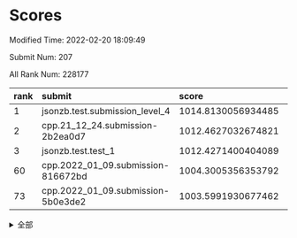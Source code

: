 # Scores

Modified Time: 2022-02-20 18:09:49

Submit Num: 207

All Rank Num: 228177

| rank |               submit               |       score        |       sigma        | pk_num |
| :--- | :--------------------------------- | :----------------- | :----------------- | :----- |
| 1    | jsonzb.test.submission_level_4     | 1014.8130056934485 | 0.8416035550401862 | 4411   |
| 2    | cpp.21_12_24.submission-2b2ea0d7   | 1012.4627032674821 | 0.8008736896408186 | 4413   |
| 3    | jsonzb.test.test_1                 | 1012.4271400404089 | 0.7784837717333108 | 4410   |
| 60   | cpp.2022_01_09.submission-816672bd | 1004.3005356353792 | 0.7108409061777381 | 4409   |
| 73   | cpp.2022_01_09.submission-5b0e3de2 | 1003.5991930677462 | 0.7107352050936291 | 4408   |


<details>
<summary>全部</summary>

| rank |                 submit                 |       score        |       sigma        | pk_num |
| :--- | :------------------------------------- | :----------------- | :----------------- | :----- |
| 1    | jsonzb.test.submission_level_4         | 1014.8130056934485 | 0.8416035550401862 | 4411   |
| 2    | cpp.21_12_24.submission-2b2ea0d7       | 1012.4627032674821 | 0.8008736896408186 | 4413   |
| 3    | jsonzb.test.test_1                     | 1012.4271400404089 | 0.7784837717333108 | 4410   |
| 4    | gobigger.level_3.submission_level_3_4  | 1011.43576454903   | 0.783019151169954  | 4403   |
| 5    | gobigger.level_3.submission_level_3_1  | 1011.3978854442388 | 0.8078120390579383 | 4405   |
| 6    | gobigger.level_3.submission_level_3_19 | 1011.2822102951992 | 0.7966388616752463 | 4408   |
| 7    | gobigger.level_3.submission_level_3_44 | 1011.007090555903  | 0.7687681443094052 | 4417   |
| 8    | gobigger.level_3.submission_level_3_30 | 1010.994455076295  | 0.7652888350716519 | 4409   |
| 9    | gobigger.level_3.submission_level_3_33 | 1010.9865530955193 | 0.7792556099257986 | 4411   |
| 10   | gobigger.level_3.submission_level_3_0  | 1010.9623312091454 | 0.8072743979633362 | 4410   |
| 11   | gobigger.level_3.submission_level_3_22 | 1010.9408152952648 | 0.760942416352855  | 4412   |
| 12   | gobigger.level_3.submission_level_3_9  | 1010.7130220909687 | 0.7525904031021186 | 4406   |
| 13   | gobigger.level_3.submission_level_3_39 | 1010.6792231550246 | 0.7856455365756986 | 4411   |
| 14   | gobigger.level_3.submission_level_3_11 | 1010.611339604184  | 0.7454740915805392 | 4404   |
| 15   | gobigger.level_3.submission_level_3_8  | 1010.4937354945264 | 0.758061785354873  | 4406   |
| 16   | gobigger.level_3.submission_level_3_24 | 1010.4932696107426 | 0.7649852787278527 | 4411   |
| 17   | gobigger.level_3.submission_level_3_10 | 1010.4817492341758 | 0.7687223187980721 | 4412   |
| 18   | gobigger.level_3.submission_level_3_40 | 1010.46424979574   | 0.761424661663608  | 4408   |
| 19   | gobigger.level_3.submission_level_3_5  | 1010.4477526394809 | 0.7800170543170927 | 4412   |
| 20   | gobigger.level_3.submission_level_3_47 | 1010.4427583229361 | 0.7432670406892048 | 4404   |
| 21   | gobigger.level_3.submission_level_3_46 | 1010.438326102071  | 0.7572147281535498 | 4410   |
| 22   | gobigger.level_3.submission_level_3_35 | 1010.4057065885537 | 0.7593867569439806 | 4411   |
| 23   | gobigger.level_3.submission_level_3_29 | 1010.320330306044  | 0.7722013891194618 | 4413   |
| 24   | gobigger.level_3.submission_level_3_32 | 1010.3119729584395 | 0.7624845402810129 | 4412   |
| 25   | gobigger.level_3.submission_level_3_42 | 1010.2596114450928 | 0.759773568691898  | 4413   |
| 26   | gobigger.level_3.submission_level_3_15 | 1010.2317947979623 | 0.752356757286015  | 4409   |
| 27   | gobigger.level_3.submission_level_3_38 | 1010.1288613439373 | 0.8147686228212938 | 4407   |
| 28   | gobigger.level_3.submission_level_3_25 | 1010.0996574440578 | 0.7664301563506742 | 4411   |
| 29   | gobigger.level_3.submission_level_3_23 | 1010.0089111007368 | 0.7578944087555114 | 4408   |
| 30   | gobigger.level_3.submission_level_3_48 | 1010.006197685425  | 0.7750776976592421 | 4409   |
| 31   | gobigger.level_3.submission_level_3_3  | 1009.9521578046829 | 0.764769133752984  | 4407   |
| 32   | gobigger.level_3.submission_level_3_49 | 1009.895028106486  | 0.7392864941808316 | 4406   |
| 33   | gobigger.level_3.submission_level_3_16 | 1009.8409980217518 | 0.7606124214282683 | 4412   |
| 34   | gobigger.level_3.submission_level_3_43 | 1009.8256733406765 | 0.7610501557845131 | 4408   |
| 35   | gobigger.level_3.submission_level_3_13 | 1009.6856492328369 | 0.7318415111152096 | 4405   |
| 36   | gobigger.level_3.submission_level_3_28 | 1009.6386983707594 | 0.7318043276452381 | 4408   |
| 37   | gobigger.level_3.submission_level_3_2  | 1009.6197071410722 | 0.7407655117607334 | 4412   |
| 38   | gobigger.level_3.submission_level_3_6  | 1009.5894972802841 | 0.7477640350287218 | 4410   |
| 39   | gobigger.level_3.submission_level_3_17 | 1009.5817625814369 | 0.7427751182586421 | 4409   |
| 40   | gobigger.level_3.submission_level_3_12 | 1009.483141896457  | 0.7654955363520964 | 4411   |
| 41   | gobigger.level_3.submission_level_3_34 | 1009.4739952681479 | 0.7596814527377246 | 4410   |
| 42   | gobigger.level_3.submission_level_3_41 | 1009.436824942676  | 0.7713231764525753 | 4411   |
| 43   | gobigger.level_3.submission_level_3_14 | 1009.4278903917306 | 0.7485738983714785 | 4411   |
| 44   | gobigger.level_3.submission_level_3_26 | 1009.3402172679969 | 0.7822223330782034 | 4416   |
| 45   | gobigger.level_3.submission_level_3_21 | 1009.2712916726624 | 0.7393620116066525 | 4406   |
| 46   | gobigger.level_3.submission_level_3_7  | 1009.2459353956624 | 0.7529124865224293 | 4406   |
| 47   | gobigger.level_3.submission_level_3_37 | 1009.1898561049882 | 0.7382954558966722 | 4411   |
| 48   | gobigger.level_3.submission_level_3_18 | 1009.1630419677015 | 0.7432972730354186 | 4410   |
| 49   | gobigger.level_3.submission_level_3_31 | 1009.1350630033456 | 0.7378229106045628 | 4409   |
| 50   | gobigger.level_3.submission_level_3_36 | 1009.0139658847909 | 0.7468824837140251 | 4410   |
| 51   | gobigger.level_3.submission_level_3_20 | 1008.8788315983098 | 0.7320471210387058 | 4412   |
| 52   | gobigger.level_3.submission_level_3_27 | 1008.6965288096509 | 0.7459829883226561 | 4411   |
| 53   | gobigger.level_3.submission_level_3_45 | 1008.1141791283416 | 0.7630716386443788 | 4409   |
| 54   | gobigger.level_1.submission_level_1_6  | 1004.8993786332461 | 0.7238235320581449 | 4406   |
| 55   | gobigger.level_1.submission_level_1_31 | 1004.8497382632644 | 0.7395847560485209 | 4411   |
| 56   | gobigger.level_1.submission_level_1_21 | 1004.6640519052411 | 0.7112772896084082 | 4407   |
| 57   | gobigger.level_1.submission_level_1_5  | 1004.5850870991441 | 0.7147971204751078 | 4411   |
| 58   | gobigger.level_1.submission_level_1_43 | 1004.5092083993222 | 0.7199232042978021 | 4413   |
| 59   | gobigger.level_1.submission_level_1_4  | 1004.3587506246517 | 0.7133197925003743 | 4410   |
| 60   | cpp.2022_01_09.submission-816672bd     | 1004.3005356353792 | 0.7108409061777381 | 4409   |
| 61   | gobigger.level_1.submission_level_1_45 | 1004.1117892226016 | 0.7132821946803827 | 4405   |
| 62   | gobigger.level_1.submission_level_1_47 | 1004.0933536888393 | 0.720924443565232  | 4410   |
| 63   | gobigger.level_1.submission_level_1_14 | 1004.0377857043794 | 0.7309302812434687 | 4407   |
| 64   | gobigger.level_1.submission_level_1_23 | 1004.0015950577603 | 0.7193296776471175 | 4409   |
| 65   | gobigger.level_1.submission_level_1_8  | 1003.9282532085699 | 0.7226967711515909 | 4409   |
| 66   | gobigger.level_1.submission_level_1_17 | 1003.9180354327159 | 0.7124830651801725 | 4409   |
| 67   | gobigger.level_1.submission_level_1_2  | 1003.9120050955581 | 0.7271563880245314 | 4410   |
| 68   | gobigger.level_1.submission_level_1_26 | 1003.8954062032944 | 0.7126678943752073 | 4409   |
| 69   | gobigger.level_1.submission_level_1_18 | 1003.8361284827093 | 0.7044612600864623 | 4414   |
| 70   | gobigger.level_1.submission_level_1_40 | 1003.7474970210346 | 0.7088856244682771 | 4407   |
| 71   | gobigger.level_1.submission_level_1_15 | 1003.6436379478467 | 0.7218541702800849 | 4413   |
| 72   | gobigger.level_1.submission_level_1_34 | 1003.6101407767707 | 0.7026782137190902 | 4409   |
| 73   | cpp.2022_01_09.submission-5b0e3de2     | 1003.5991930677462 | 0.7107352050936291 | 4408   |
| 74   | gobigger.level_1.submission_level_1_36 | 1003.5940149599425 | 0.7205288552694243 | 4408   |
| 75   | gobigger.level_1.submission_level_1_41 | 1003.5897107838794 | 0.7170816228288813 | 4409   |
| 76   | gobigger.level_1.submission_level_1_11 | 1003.580491610413  | 0.7232972912059646 | 4404   |
| 77   | gobigger.level_1.submission_level_1_0  | 1003.476084034925  | 0.7206751714496821 | 4407   |
| 78   | gobigger.level_1.submission_level_1_44 | 1003.3853504919236 | 0.7247209094115356 | 4409   |
| 79   | gobigger.level_1.submission_level_1_39 | 1003.3746309790093 | 0.720683008739948  | 4412   |
| 80   | gobigger.level_1.submission_level_1_10 | 1003.3540890049484 | 0.7123095675717178 | 4412   |
| 81   | gobigger.level_1.submission_level_1_46 | 1003.3088285511961 | 0.7149025757518362 | 4408   |
| 82   | gobigger.level_1.submission_level_1_38 | 1003.2317966306806 | 0.7196653013185443 | 4407   |
| 83   | gobigger.level_1.submission_level_1_37 | 1002.9792837826906 | 0.7133486516037404 | 4409   |
| 84   | gobigger.level_1.submission_level_1_25 | 1002.9671655607222 | 0.7128112786522475 | 4411   |
| 85   | gobigger.level_1.submission_level_1_13 | 1002.9536315525214 | 0.7187311346626942 | 4410   |
| 86   | gobigger.level_1.submission_level_1_42 | 1002.8549586998614 | 0.7111540443481883 | 4407   |
| 87   | gobigger.level_1.submission_level_1_33 | 1002.8420992693774 | 0.7195573169676467 | 4411   |
| 88   | gobigger.level_1.submission_level_1_30 | 1002.8140772488604 | 0.7062044131240667 | 4406   |
| 89   | gobigger.level_1.submission_level_1_22 | 1002.7872490615088 | 0.7111858782737867 | 4414   |
| 90   | gobigger.level_1.submission_level_1_48 | 1002.7198785901996 | 0.7129537414077645 | 4408   |
| 91   | gobigger.level_1.submission_level_1_3  | 1002.6941424287915 | 0.7175909189242021 | 4408   |
| 92   | gobigger.level_1.submission_level_1_32 | 1002.574803013987  | 0.712334778613696  | 4410   |
| 93   | gobigger.level_1.submission_level_1_35 | 1002.5433556795642 | 0.7183584184936507 | 4408   |
| 94   | gobigger.level_1.submission_level_1_12 | 1002.5182950299936 | 0.7196699589525212 | 4410   |
| 95   | gobigger.level_1.submission_level_1_49 | 1002.4687336700024 | 0.7163559977116208 | 4411   |
| 96   | gobigger.level_1.submission_level_1_1  | 1002.2789086570314 | 0.7188562435206414 | 4409   |
| 97   | gobigger.level_1.submission_level_1_29 | 1002.2057999108068 | 0.7075013053240613 | 4409   |
| 98   | gobigger.level_1.submission_level_1_19 | 1002.1217804903802 | 0.7116728543200261 | 4412   |
| 99   | gobigger.level_1.submission_level_1_7  | 1002.1166972678626 | 0.7257940186102578 | 4403   |
| 100  | gobigger.level_1.submission_level_1_24 | 1001.9572234942123 | 0.7033669303966386 | 4408   |
| 101  | gobigger.level_1.submission_level_1_20 | 1001.8905516937643 | 0.7092690370044439 | 4411   |
| 102  | gobigger.level_1.submission_level_1_27 | 1001.818735400881  | 0.724739053380602  | 4405   |
| 103  | gobigger.level_1.submission_level_1_9  | 1001.551970536949  | 0.7168636818984186 | 4409   |
| 104  | gobigger.level_1.submission_level_1_16 | 1001.4985638591248 | 0.7107313945878727 | 4409   |
| 105  | gobigger.level_1.submission_level_1_28 | 1001.3751487979218 | 0.7181535376667786 | 4409   |
| 106  | gobigger.random.submission_random_12   | 997.8298414131863  | 0.7110404135793954 | 4411   |
| 107  | gobigger.random.submission_random_10   | 997.6475190786765  | 0.706903682456316  | 4407   |
| 108  | gobigger.random.submission_random_25   | 997.2709696462515  | 0.7131474452395128 | 4412   |
| 109  | gobigger.random.submission_random_29   | 997.2592469816693  | 0.7025406382375409 | 4410   |
| 110  | gobigger.random.submission_random_46   | 997.1870832908743  | 0.7130922815994459 | 4410   |
| 111  | gobigger.random.submission_random_24   | 996.8430606515859  | 0.7069683487177968 | 4403   |
| 112  | gobigger.random.submission_random_35   | 996.6823734040476  | 0.7232223824867892 | 4408   |
| 113  | gobigger.random.submission_random_18   | 996.6697526730496  | 0.7167281582540724 | 4411   |
| 114  | gobigger.random.submission_random_5    | 996.6676933345934  | 0.7122421338515641 | 4410   |
| 115  | gobigger.random.submission_random_8    | 996.5206162317793  | 0.7113337552536144 | 4407   |
| 116  | gobigger.random.submission_random_1    | 996.4255996713881  | 0.6993621747560932 | 4409   |
| 117  | gobigger.random.submission_random_19   | 996.4158079515593  | 0.7130994387481572 | 4410   |
| 118  | gobigger.random.submission_random_33   | 996.3882041165394  | 0.7112046134339955 | 4408   |
| 119  | gobigger.random.submission_random_26   | 996.3434677144483  | 0.7084571762080087 | 4410   |
| 120  | gobigger.random.submission_random_11   | 996.2569248034825  | 0.7236202003413821 | 4409   |
| 121  | gobigger.random.submission_random_43   | 996.2497796483415  | 0.7166165073993717 | 4409   |
| 122  | gobigger.random.submission_random_40   | 996.2400412102104  | 0.7178850549063895 | 4409   |
| 123  | gobigger.random.submission_random_23   | 996.2320731129446  | 0.7025638587281744 | 4412   |
| 124  | gobigger.random.submission_random_27   | 996.1503554812784  | 0.7100894986670765 | 4409   |
| 125  | gobigger.random.submission_random_13   | 996.0622557452353  | 0.7166423495397637 | 4405   |
| 126  | gobigger.random.submission_random_15   | 995.9987124612808  | 0.7119183911388695 | 4409   |
| 127  | gobigger.random.submission_random_49   | 995.9700277466039  | 0.7012637541433007 | 4410   |
| 128  | gobigger.random.submission_random_17   | 995.9461301962957  | 0.7138275567170503 | 4409   |
| 129  | gobigger.random.submission_random_31   | 995.9080970540391  | 0.7132844082241674 | 4410   |
| 130  | gobigger.random.submission_random_30   | 995.8953296635484  | 0.7160336257457238 | 4407   |
| 131  | gobigger.random.submission_random_6    | 995.8927366971376  | 0.7094847662296451 | 4412   |
| 132  | gobigger.random.submission_random_42   | 995.8812253927646  | 0.7060285436835921 | 4407   |
| 133  | gobigger.random.submission_random_0    | 995.8154506074831  | 0.714258653292955  | 4411   |
| 134  | gobigger.random.submission_random_37   | 995.8082207566569  | 0.7225328691118118 | 4413   |
| 135  | gobigger.random.submission_random_44   | 995.7010515346178  | 0.7101100484191919 | 4409   |
| 136  | gobigger.random.submission_random_38   | 995.6736515855315  | 0.7150840084488084 | 4409   |
| 137  | gobigger.random.submission_random_16   | 995.633241405868   | 0.7061042006837357 | 4413   |
| 138  | gobigger.random.submission_random_9    | 995.6130392232196  | 0.7068817987644748 | 4403   |
| 139  | gobigger.random.submission_random_32   | 995.588633338129   | 0.7200340425946686 | 4414   |
| 140  | gobigger.random.submission_random_48   | 995.5569270655571  | 0.7034925081670141 | 4410   |
| 141  | gobigger.random.submission_random_14   | 995.5372847661282  | 0.7050360666939924 | 4406   |
| 142  | gobigger.random.submission_random_28   | 995.5319399015925  | 0.7125119399488244 | 4403   |
| 143  | gobigger.random.submission_random_22   | 995.5142827246167  | 0.7100862176355456 | 4409   |
| 144  | gobigger.random.submission_random_21   | 995.4386090006942  | 0.7029019796019468 | 4411   |
| 145  | gobigger.random.submission_random_47   | 995.4002241387694  | 0.7148434895917796 | 4410   |
| 146  | gobigger.random.submission_random_4    | 995.3731622098518  | 0.7191098247545069 | 4412   |
| 147  | gobigger.random.submission_random_45   | 995.1739703479802  | 0.732575710262512  | 4405   |
| 148  | gobigger.random.submission_random_36   | 995.0699439231366  | 0.7168103269589422 | 4406   |
| 149  | gobigger.random.submission_random_7    | 995.0674157719661  | 0.7123532923504208 | 4407   |
| 150  | gobigger.random.submission_random_41   | 995.0482391331243  | 0.7238926530002087 | 4407   |
| 151  | gobigger.random.submission_random_20   | 994.9937960843798  | 0.7105912903009226 | 4408   |
| 152  | gobigger.random.submission_random_39   | 994.8512473084867  | 0.7138111429276495 | 4410   |
| 153  | gobigger.random.submission_random_2    | 994.8478261580553  | 0.7165740153529151 | 4410   |
| 154  | gobigger.random.submission_random_3    | 994.7883451909424  | 0.7218176329734216 | 4410   |
| 155  | gobigger.random.submission_random_34   | 994.7236746805792  | 0.7121569830238125 | 4412   |
| 156  | gobigger.level_2.submission_level_2_13 | 994.1960110974612  | 0.7277206074952179 | 4412   |
| 157  | gobigger.level_2.submission_level_2_6  | 993.9962160524036  | 0.7233196386040448 | 4406   |
| 158  | gobigger.level_2.submission_level_2_26 | 993.7389080251593  | 0.7318953211927368 | 4413   |
| 159  | gobigger.level_2.submission_level_2_7  | 993.7125809757445  | 0.7397685366729662 | 4412   |
| 160  | gobigger.level_2.submission_level_2_30 | 993.6001839680673  | 0.7356052053755613 | 4412   |
| 161  | gobigger.level_2.submission_level_2_4  | 993.4413993001563  | 0.7297377783508466 | 4407   |
| 162  | gobigger.level_2.submission_level_2_14 | 993.4311618381118  | 0.7215381458547102 | 4407   |
| 163  | gobigger.level_2.submission_level_2_11 | 993.3597260055246  | 0.7476546933072431 | 4405   |
| 164  | gobigger.level_2.submission_level_2_18 | 993.2734319457268  | 0.7267012556100468 | 4403   |
| 165  | gobigger.level_2.submission_level_2_34 | 993.2692754339397  | 0.7354322449962932 | 4407   |
| 166  | gobigger.level_2.submission_level_2_15 | 993.2238815840741  | 0.7636971800903032 | 4405   |
| 167  | gobigger.level_2.submission_level_2_47 | 992.9740947363125  | 0.7342636501991545 | 4409   |
| 168  | gobigger.level_2.submission_level_2_1  | 992.8841967188301  | 0.7239652622689338 | 4413   |
| 169  | gobigger.level_2.submission_level_2_21 | 992.7107776424124  | 0.7509011037498179 | 4410   |
| 170  | gobigger.level_2.submission_level_2_2  | 992.7065372961991  | 0.7346707614066212 | 4409   |
| 171  | gobigger.level_2.submission_level_2_24 | 992.5886209888008  | 0.7414830204440122 | 4408   |
| 172  | gobigger.level_2.submission_level_2_9  | 992.5688856504448  | 0.7487252403946624 | 4407   |
| 173  | gobigger.level_2.submission_level_2_23 | 992.5031402892803  | 0.7362744334472009 | 4410   |
| 174  | gobigger.level_2.submission_level_2_22 | 992.4882266308347  | 0.7372063764281274 | 4409   |
| 175  | gobigger.level_2.submission_level_2_43 | 992.4842395414072  | 0.7300764740579275 | 4406   |
| 176  | gobigger.level_2.submission_level_2_28 | 992.4812270911629  | 0.7496611132796989 | 4407   |
| 177  | gobigger.level_2.submission_level_2_46 | 992.4352409730964  | 0.7433957598598027 | 4409   |
| 178  | gobigger.level_2.submission_level_2_10 | 992.4167926537274  | 0.7357507109570038 | 4412   |
| 179  | gobigger.level_2.submission_level_2_5  | 992.3809157533974  | 0.7507476259128332 | 4407   |
| 180  | gobigger.level_2.submission_level_2_16 | 992.2705957851864  | 0.7545597653567131 | 4411   |
| 181  | gobigger.level_2.submission_level_2_19 | 992.2592190919021  | 0.7425664521959927 | 4407   |
| 182  | gobigger.level_2.submission_level_2_38 | 992.1251274900945  | 0.7367009118672707 | 4409   |
| 183  | gobigger.level_2.submission_level_2_29 | 992.0530114951281  | 0.747149030894098  | 4411   |
| 184  | gobigger.level_2.submission_level_2_8  | 991.8753924218497  | 0.7430449403452922 | 4412   |
| 185  | gobigger.level_2.submission_level_2_33 | 991.8372097795168  | 0.7448267654980107 | 4405   |
| 186  | gobigger.level_2.submission_level_2_40 | 991.6548065405814  | 0.7493498673504256 | 4411   |
| 187  | gobigger.level_2.submission_level_2_32 | 991.6498328463458  | 0.7340853436623459 | 4411   |
| 188  | gobigger.level_2.submission_level_2_41 | 991.5999095437702  | 0.7524208742726847 | 4412   |
| 189  | gobigger.level_2.submission_level_2_49 | 991.5973719915837  | 0.7359601993497871 | 4415   |
| 190  | gobigger.level_2.submission_level_2_31 | 991.46193008445    | 0.7531748191698989 | 4411   |
| 191  | gobigger.level_2.submission_level_2_48 | 991.4279531254776  | 0.7485479787753955 | 4412   |
| 192  | gobigger.level_2.submission_level_2_35 | 991.303313209267   | 0.7621734801545375 | 4407   |
| 193  | gobigger.level_2.submission_level_2_0  | 991.2527118693736  | 0.760623287880234  | 4405   |
| 194  | gobigger.level_2.submission_level_2_45 | 991.2108262635318  | 0.7700881047980537 | 4414   |
| 195  | gobigger.level_2.submission_level_2_37 | 991.145474993401   | 0.7429360296655012 | 4410   |
| 196  | gobigger.level_2.submission_level_2_12 | 991.0940657289468  | 0.7627614026504682 | 4409   |
| 197  | gobigger.level_2.submission_level_2_3  | 991.0578218028202  | 0.7466194708813051 | 4411   |
| 198  | gobigger.level_2.submission_level_2_17 | 991.0300904791177  | 0.7484222624178654 | 4409   |
| 199  | gobigger.level_2.submission_level_2_25 | 990.9980065615346  | 0.7569220681400604 | 4409   |
| 200  | gobigger.level_2.submission_level_2_42 | 990.8449723135875  | 0.7525646545665701 | 4410   |
| 201  | gobigger.level_2.submission_level_2_39 | 990.5511012509234  | 0.7725454818662444 | 4408   |
| 202  | gobigger.level_2.submission_level_2_20 | 990.4969109386271  | 0.7560263182404151 | 4411   |
| 203  | gobigger.level_2.submission_level_2_36 | 990.3389242018541  | 0.7891463169743834 | 4412   |
| 204  | gobigger.level_2.submission_level_2_27 | 989.8690012619769  | 0.78381935420521   | 4407   |
| 205  | gobigger.level_2.submission_level_2_44 | 989.5685788585772  | 0.7559339847352752 | 4410   |
| 206  | gobigger.none.submission_none_1        | 978.7593980598442  | 1.2206917752379705 | 4414   |
| 207  | gobigger.none.submission_none_0        | 977.0866287751398  | 1.4011776368193412 | 4407   |

</details>
